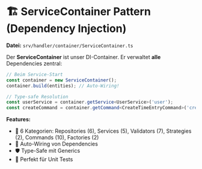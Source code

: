 # 🏗️ ServiceContainer Pattern (Dependency Injection)

**Datei:** `srv/handler/container/ServiceContainer.ts`

Der **ServiceContainer** ist unser DI-Container. Er verwaltet **alle** Dependencies zentral:

```typescript
// Beim Service-Start
const container = new ServiceContainer();
container.build(entities); // Auto-Wiring!

// Type-safe Resolution
const userService = container.getService<UserService>('user');
const createCommand = container.getCommand<CreateTimeEntryCommand>('createTimeEntry');
```

**Features:**

- 🎯 6 Kategorien: Repositories (6), Services (5), Validators (7), Strategies (2), Commands (10), Factories (2)
- 🔗 Auto-Wiring von Dependencies
- 🛡️ Type-Safe mit Generics
- 🧪 Perfekt für Unit Tests